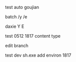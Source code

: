 test auto goujian

batch /y /e

daxie Y E

test 0512 1817
content type

edit branch

test dev   sh.exe
add environ
1817
